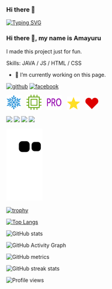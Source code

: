 ### Hi there 👋

<!--
**amayuru56789/amayuru56789** is a ✨ _special_ ✨ repository because its `README.md` (this file) appears on your GitHub profile.

Here are some ideas to get you started:

- 🔭 I’m currently working on ...
- 🌱 I’m currently learning ...
- 👯 I’m looking to collaborate on ...
- 🤔 I’m looking for help with ...
- 💬 Ask me about ...
- 📫 How to reach me: ...
- 😄 Pronouns: ...
- ⚡ Fun fact: ...
-->
[![Typing SVG](https://readme-typing-svg.herokuapp.com?color=%2309F746&lines=Hi%2C+I'+am+Amayuru;Software+Engineer;and+Designer)](https://git.io/typing-svg)

### Hi there 👋, my name is Amayuru
I made this project just for fun.

Skills: JAVA / JS / HTML / CSS

- 🔭 I’m currently working on this page. 

[<img src='https://cdn.jsdelivr.net/npm/simple-icons@3.0.1/icons/github.svg' alt='github' height='40'>](https://github.com/amayuru56789)  [<img src='https://cdn.jsdelivr.net/npm/simple-icons@3.0.1/icons/facebook.svg' alt='facebook' height='40'>](https://www.facebook.com/amauru.indiwara)  

<a href='https://archiveprogram.github.com/'><img src='https://raw.githubusercontent.com/acervenky/animated-github-badges/master/assets/acbadge.gif' width='40' height='40'></a> <a href='https://docs.github.com/en/developers'><img src='https://raw.githubusercontent.com/acervenky/animated-github-badges/master/assets/devbadge.gif' width='40' height='40'></a> <a href='https://github.com/pricing'><img src='https://raw.githubusercontent.com/acervenky/animated-github-badges/master/assets/pro.gif' width='40' height='40'></a> <a href='https://stars.github.com/'><img src='https://raw.githubusercontent.com/acervenky/animated-github-badges/master/assets/starbadge.gif' width='35' height='35'></a> <a href='https://docs.github.com/en/github/supporting-the-open-source-community-with-github-sponsors'><img src='https://raw.githubusercontent.com/acervenky/animated-github-badges/master/assets/sponsorbadge.gif' width='35' height='35'></a> 

<div>
  <a href="#" target="_blank"><img src="https://img.shields.io/badge/YouTube-FF0000?style=for-the-badge&logo=youtube&logoColor=white" target="_blank"></a>
  <a href="#" target="_blank"><img src="https://img.shields.io/badge/Twitch-9146FF?style=for-the-badge&logo=twitch&logoColor=white" target="_blank"></a>
  <a href = "#"><img src="https://img.shields.io/badge/-Gmail-%23333?style=for-the-badge&logo=gmail&logoColor=white" target="_blank"></a>
  <a href="#" target="_blank"><img src="https://img.shields.io/badge/-LinkedIn-%230077B5?style=for-the-badge&logo=linkedin&logoColor=white" target="_blank"></a> 
  
  ![Snake animation](https://github.com/amayuru56789/amayuru56789/blob/output/github-contribution-grid-snake.svg)
</div>  

[![trophy](https://github-profile-trophy.vercel.app/?username=amayuru56789)](https://github.com/ryo-ma/github-profile-trophy)

[![Top Langs](https://github-readme-stats.vercel.app/api/top-langs/?username=amayuru56789)](https://github.com/anuraghazra/github-readme-stats)

![GitHub stats](https://github-readme-stats.vercel.app/api?username=amayuru56789&show_icons=true)  

![GitHub Activity Graph](https://activity-graph.herokuapp.com/graph?username=amayuru56789)  

![GitHub metrics](https://metrics.lecoq.io/amayuru56789)  

![GitHub streak stats](https://github-readme-streak-stats.herokuapp.com/?user=amayuru56789)  

![Profile views](https://gpvc.arturio.dev/amayuru56789)  







